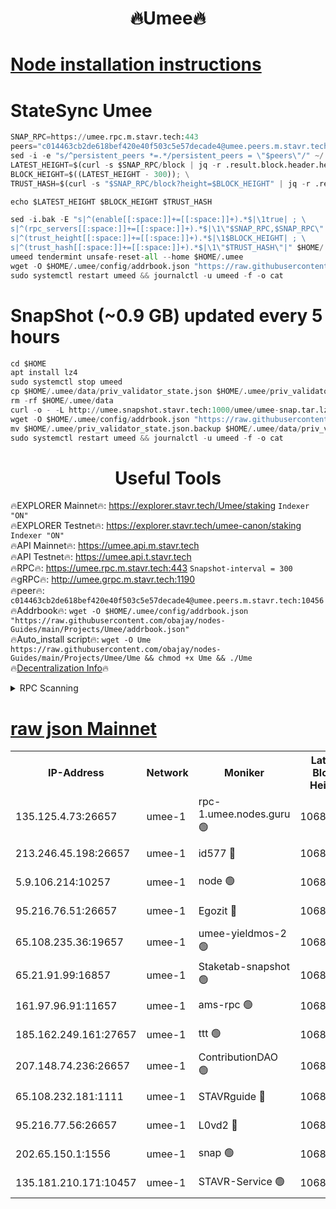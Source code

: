<h1 align="center"> 🔥Umee🔥</h1>


[Node installation instructions](https://github.com/obajay/nodes-Guides/tree/main/Projects/Umee)
=
# StateSync Umee
```python
SNAP_RPC=https://umee.rpc.m.stavr.tech:443
peers="c014463cb2de618bef420e40f503c5e57decade4@umee.peers.m.stavr.tech:10456"
sed -i -e "s/^persistent_peers *=.*/persistent_peers = \"$peers\"/" ~/.umee/config/config.toml
LATEST_HEIGHT=$(curl -s $SNAP_RPC/block | jq -r .result.block.header.height); \
BLOCK_HEIGHT=$((LATEST_HEIGHT - 300)); \
TRUST_HASH=$(curl -s "$SNAP_RPC/block?height=$BLOCK_HEIGHT" | jq -r .result.block_id.hash)

echo $LATEST_HEIGHT $BLOCK_HEIGHT $TRUST_HASH

sed -i.bak -E "s|^(enable[[:space:]]+=[[:space:]]+).*$|\1true| ; \
s|^(rpc_servers[[:space:]]+=[[:space:]]+).*$|\1\"$SNAP_RPC,$SNAP_RPC\"| ; \
s|^(trust_height[[:space:]]+=[[:space:]]+).*$|\1$BLOCK_HEIGHT| ; \
s|^(trust_hash[[:space:]]+=[[:space:]]+).*$|\1\"$TRUST_HASH\"|" $HOME/.umee/config/config.toml
umeed tendermint unsafe-reset-all --home $HOME/.umee
wget -O $HOME/.umee/config/addrbook.json "https://raw.githubusercontent.com/obajay/nodes-Guides/main/Projects/Umee/addrbook.json"
sudo systemctl restart umeed && journalctl -u umeed -f -o cat
```
# SnapShot (~0.9 GB) updated every 5 hours
```python
cd $HOME
apt install lz4
sudo systemctl stop umeed
cp $HOME/.umee/data/priv_validator_state.json $HOME/.umee/priv_validator_state.json.backup
rm -rf $HOME/.umee/data
curl -o - -L http://umee.snapshot.stavr.tech:1000/umee/umee-snap.tar.lz4 | lz4 -c -d - | tar -x -C $HOME/.umee --strip-components 2
wget -O $HOME/.umee/config/addrbook.json "https://raw.githubusercontent.com/obajay/nodes-Guides/main/Projects/Umee/addrbook.json"
mv $HOME/.umee/priv_validator_state.json.backup $HOME/.umee/data/priv_validator_state.json
sudo systemctl restart umeed && journalctl -u umeed -f -o cat
```
 <h1 align="center"> Useful Tools</h1>

🔥EXPLORER Mainnet🔥:      https://explorer.stavr.tech/Umee/staking             `Indexer "ON"` \
🔥EXPLORER Testnet🔥:        https://explorer.stavr.tech/umee-canon/staking      `Indexer "ON"` \
🔥API Mainnet🔥:                   https://umee.api.m.stavr.tech \
🔥API Testnet🔥:                     https://umee.api.t.stavr.tech \
🔥RPC🔥:                           https://umee.rpc.m.stavr.tech:443                     `Snapshot-interval = 300` \
🔥gRPC🔥:                              http://umee.grpc.m.stavr.tech:1190 \
🔥peer🔥:                     `c014463cb2de618bef420e40f503c5e57decade4@umee.peers.m.stavr.tech:10456` \
🔥Addrbook🔥:    ```wget -O $HOME/.umee/config/addrbook.json "https://raw.githubusercontent.com/obajay/nodes-Guides/main/Projects/Umee/addrbook.json"``` \
🔥Auto_install script🔥: ```wget -O Ume https://raw.githubusercontent.com/obajay/nodes-Guides/main/Projects/Umee/Ume && chmod +x Ume && ./Ume``` \
🔥[Decentralization Info](https://github.com/obajay/StateSync-snapshots/tree/main/Projects/Umee/Decentralization)🔥

<details>
<summary>RPC Scanning</summary>

<h2 align="center"> We scan nodes in real time every 4 hours. And we provide the final result of RPC endpoints.
We cannot influence the operation of these nodes in any way. </h2>


```python
If Voting Power is higher than 0 --> then the Node is a validator of the network and may be subject to attack and be a potential threat to the chain.
```
```python
We marked such validators with a red symbol
```

</details>

[raw json Mainnet](https://rpc-check.umeem.stavr.tech/umeem/rpc-umeem-result.json)
=



<table><tr><th>IP-Address</th><th>Network</th><th>Moniker</th><th>Latest Block Height</th><th>Earliest Block Height</th><th>Catching Up</th><th>Tx Index</th><th>Voting Power</th><th>Scan Time</th></tr><tr><td>135.125.4.73:26657</td><td>umee-1</td><td>rpc-1.umee.nodes.guru 🟢</td><td>10688328</td><td>5167386</td><td>False</td><td>on</td><td>0</td><td>2024-02-21T05:36:13.744753937UTC</td></tr><tr><td>213.246.45.198:26657</td><td>umee-1</td><td>id577 🔴</td><td>10688316</td><td>7100001</td><td>False</td><td>on</td><td>35115908</td><td>2024-02-21T05:34:59.664855028UTC</td></tr><tr><td>5.9.106.214:10257</td><td>umee-1</td><td>node 🟢</td><td>10688324</td><td>7942001</td><td>False</td><td>on</td><td>0</td><td>2024-02-21T05:35:48.840580656UTC</td></tr><tr><td>95.216.76.51:26657</td><td>umee-1</td><td>Egozit 🔴</td><td>10688328</td><td>8262001</td><td>False</td><td>off</td><td>38435865</td><td>2024-02-21T05:36:11.709449530UTC</td></tr><tr><td>65.108.235.36:19657</td><td>umee-1</td><td>umee-yieldmos-2 🟢</td><td>10688310</td><td>9575548</td><td>False</td><td>on</td><td>0</td><td>2024-02-21T05:34:26.569548479UTC</td></tr><tr><td>65.21.91.99:16857</td><td>umee-1</td><td>Staketab-snapshot 🟢</td><td>10688321</td><td>9992001</td><td>False</td><td>off</td><td>0</td><td>2024-02-21T05:35:26.711743600UTC</td></tr><tr><td>161.97.96.91:11657</td><td>umee-1</td><td>ams-rpc 🟢</td><td>10688331</td><td>10352001</td><td>False</td><td>on</td><td>0</td><td>2024-02-21T05:36:30.167807973UTC</td></tr><tr><td>185.162.249.161:27657</td><td>umee-1</td><td>ttt 🟢</td><td>10688323</td><td>10381617</td><td>False</td><td>on</td><td>0</td><td>2024-02-21T05:35:39.324451249UTC</td></tr><tr><td>207.148.74.236:26657</td><td>umee-1</td><td>ContributionDAO 🟢</td><td>10688330</td><td>10484838</td><td>False</td><td>off</td><td>0</td><td>2024-02-21T05:36:20.954665828UTC</td></tr><tr><td>65.108.232.181:1111</td><td>umee-1</td><td>STAVRguide 🔴</td><td>10688310</td><td>10560001</td><td>False</td><td>on</td><td>357732</td><td>2024-02-21T05:34:24.094217640UTC</td></tr><tr><td>95.216.77.56:26657</td><td>umee-1</td><td>L0vd2 🔴</td><td>10688331</td><td>10588331</td><td>False</td><td>off</td><td>38392845</td><td>2024-02-21T05:36:29.908193904UTC</td></tr><tr><td>202.65.150.1:1556</td><td>umee-1</td><td>snap 🟢</td><td>10688324</td><td>10684878</td><td>False</td><td>on</td><td>0</td><td>2024-02-21T05:35:46.419622087UTC</td></tr><tr><td>135.181.210.171:10457</td><td>umee-1</td><td>STAVR-Service 🟢</td><td>10688330</td><td>10686301</td><td>False</td><td>on</td><td>0</td><td>2024-02-21T05:36:21.329215678UTC</td></tr></table>
